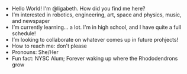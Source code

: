 - Hello World! I'm @ligabeth. How did you find me here?
- I’m interested in robotics, engineering, art, space and physics, music, and newspaper
- I’m currently learning... a lot. I'm in high school, and I have quite a full schedule!
- I’m looking to collaborate on whatever comes up in future prohjects!
- How to reach me: don't please
- Pronouns: She/Her
- Fun fact: NYSC Alum; Forever waking up where the Rhododendrons grow

<!---
ligabeth/ligabeth is a ✨ special ✨ repository because its `README.md` (this file) appears on your GitHub profile.
You can click the Preview link to take a look at your changes.
--->
